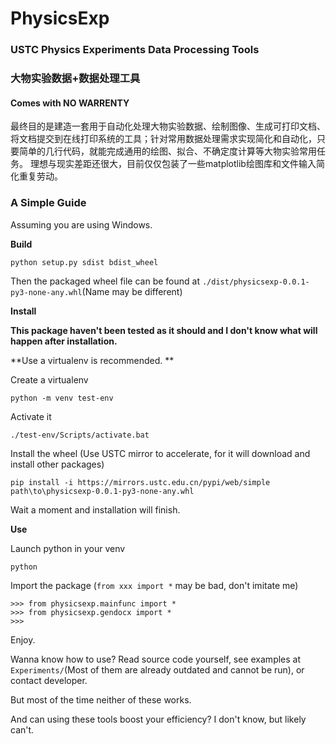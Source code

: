 # PhysicsExp
### USTC Physics Experiments Data Processing Tools

### 大物实验数据+数据处理工具

#### Comes with NO WARRENTY

最终目的是建造一套用于自动化处理大物实验数据、绘制图像、生成可打印文档、将文档提交到在线打印系统的工具；针对常用数据处理需求实现简化和自动化，只要简单的几行代码，就能完成通用的绘图、拟合、不确定度计算等大物实验常用任务。
理想与现实差距还很大，目前仅仅包装了一些matplotlib绘图库和文件输入简化重复劳动。

### A Simple Guide

Assuming you are using Windows. 

**Build**

```
python setup.py sdist bdist_wheel
```

Then the packaged wheel file can be found at `./dist/physicsexp-0.0.1-py3-none-any.whl`(Name may be different)

**Install**

**This package haven't been tested as it should and I don't know what will happen after installation.**

**Use a virtualenv is recommended. **

Create a virtualenv

```
python -m venv test-env
```

Activate it

```
./test-env/Scripts/activate.bat
```

Install the wheel (Use USTC mirror to accelerate, for it will download and install other packages)

```
pip install -i https://mirrors.ustc.edu.cn/pypi/web/simple path\to\physicsexp-0.0.1-py3-none-any.whl
```

Wait a moment and installation will finish.

**Use**

Launch python in your venv

```
python
```

Import the package (`from xxx import *` may be bad, don't imitate me)

```
>>> from physicsexp.mainfunc import *
>>> from physicsexp.gendocx import *
>>>
```

Enjoy. 

Wanna know how to use? Read source code yourself, see examples at `Experiments/`(Most of them are already outdated and cannot be run), or contact developer.

But most of the time neither of these works. 

And can using these tools boost your efficiency? I don't know, but likely can't. 